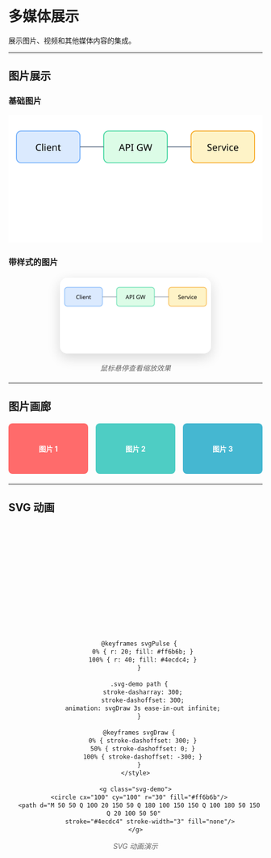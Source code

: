 # 多媒体展示

展示图片、视频和其他媒体内容的集成。

---

## 图片展示

### 基础图片

![示例图表](../../public/assets/diagram.svg)

### 带样式的图片

<div style="text-align: center; margin: 20px 0;">
  <img src="../../public/assets/diagram.svg" alt="架构图" style="
    max-width: 300px;
    border-radius: 15px;
    box-shadow: 0 8px 25px rgba(0,0,0,0.15);
    transition: transform 0.3s ease;
  " onmouseover="this.style.transform='scale(1.05)'" onmouseout="this.style.transform='scale(1)'">
  <p style="margin: 15px 0 0 0; color: #666; font-style: italic;">鼠标悬停查看缩放效果</p>
</div>

---

## 图片画廊

<div class="image-gallery" style="
  display: grid;
  grid-template-columns: repeat(auto-fit, minmax(120px, 1fr));
  gap: 15px;
  margin: 20px 0;
">
  <div style="
    background: #ff6b6b;
    height: 100px;
    border-radius: 8px;
    display: flex;
    align-items: center;
    justify-content: center;
    color: white;
    font-weight: bold;
    cursor: pointer;
    transition: transform 0.2s;
  " onclick="this.style.transform='scale(0.95)'; setTimeout(() => this.style.transform='scale(1)', 100)">
    图片 1
  </div>
  
  <div style="
    background: #4ecdc4;
    height: 100px;
    border-radius: 8px;
    display: flex;
    align-items: center;
    justify-content: center;
    color: white;
    font-weight: bold;
    cursor: pointer;
    transition: transform 0.2s;
  " onclick="this.style.transform='scale(0.95)'; setTimeout(() => this.style.transform='scale(1)', 100)">
    图片 2
  </div>
  
  <div style="
    background: #45b7d1;
    height: 100px;
    border-radius: 8px;
    display: flex;
    align-items: center;
    justify-content: center;
    color: white;
    font-weight: bold;
    cursor: pointer;
    transition: transform 0.2s;
  " onclick="this.style.transform='scale(0.95)'; setTimeout(() => this.style.transform='scale(1)', 100)">
    图片 3
  </div>
</div>

---

## SVG 动画

<div style="text-align: center; margin: 30px 0;">
  <svg width="200" height="200" viewBox="0 0 200 200">
    <style>
      .svg-demo circle {
        animation: svgPulse 2s ease-in-out infinite alternate;
      }
      
      @keyframes svgPulse {
        0% { r: 20; fill: #ff6b6b; }
        100% { r: 40; fill: #4ecdc4; }
      }
      
      .svg-demo path {
        stroke-dasharray: 300;
        stroke-dashoffset: 300;
        animation: svgDraw 3s ease-in-out infinite;
      }
      
      @keyframes svgDraw {
        0% { stroke-dashoffset: 300; }
        50% { stroke-dashoffset: 0; }
        100% { stroke-dashoffset: -300; }
      }
    </style>
    
    <g class="svg-demo">
      <circle cx="100" cy="100" r="30" fill="#ff6b6b"/>
      <path d="M 50 50 Q 100 20 150 50 Q 180 100 150 150 Q 100 180 50 150 Q 20 100 50 50" 
            stroke="#4ecdc4" stroke-width="3" fill="none"/>
    </g>
  </svg>
  
  <p style="margin: 15px 0 0 0; color: #666; font-style: italic;">SVG 动画演示</p>
</div>
